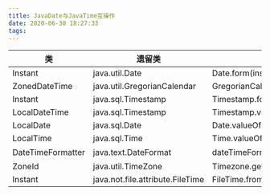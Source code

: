 ```yaml
---
title: JavaDate与JavaTime互操作
date: 2020-06-30 18:27:33
tags:
---
```


|  类   | 遗留类 | 转换到遗留类 | 转换自遗留类|
|  ----  | ----  |----  |----  |
| Instant  | java.util.Date |Date.form(instant)| data.toInstant()|
| ZonedDateTime  | java.util.GregorianCalendar |GregorianCalendar.form(zonedDateTime)| gregorianCalendar.toZonedDateTime()|
| Instant  | java.sql.Timestamp |Timestamp.form(instant)| timestamp.toInstant()|
| LocalDateTime  | java.sql.Timestamp |Timestamp.valueOf(localDateTime)| timestamp.toLocalDateTime()|
| LocalDate  | java.sql.Date |Date.valueOf(localDate)| data.toLocalDate()|
| LocalTime  | java.sql.Time |Time.valueOf(localDataTime)| time.toLocalTime()|
| DateTimeFormatter  | java.text.DateFormat |dateTimeFormatter.toFormat()| 无|
| ZoneId  | java.util.TimeZone |Timezone.getTimeZone(zoneId)| timeZone.toZoneId()|
| Instant  | java.not.file.attribute.FileTime |FileTime.from(instant)| fileTime.toInstant()|